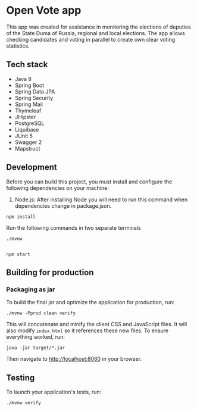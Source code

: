 # Open Vote app

This app was created for assistance in monitoring the elections of deputies of the State Duma of Russia, regional and local elections.
The app allows checking candidates and voting in parallel to create own clear voting statistics.

## Tech stack

+ Java 8
+ Spring Boot
+ Spring Data JPA
+ Spring Security
+ Spring Mail
+ Thymeleaf
+ JHipster
+ PostgreSQL
+ Liquibase
+ JUnit 5
+ Swagger 2
+ Mapstruct

## Development

Before you can build this project, you must install and configure the following dependencies on your machine:

1. Node.js:
After installing Node you will need to run this command when dependencies change in package.json.

```
npm install
```
Run the following commands in two separate terminals

```
./mvnw


npm start
```

## Building for production

### Packaging as jar

To build the final jar and optimize the application for production, run:

```
./mvnw -Pprod clean verify
```
This will concatenate and minify the client CSS and JavaScript files. It will also modify `index.html` so it references these new files.
To ensure everything worked, run:
```
java -jar target/*.jar
```

Then navigate to [http://localhost:8080](http://localhost:8080) in your browser.

## Testing

To launch your application's tests, run:

```
./mvnw verify
```
